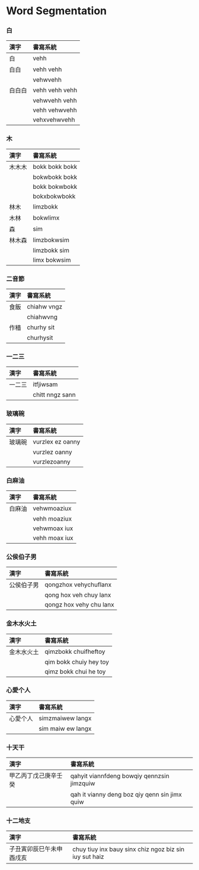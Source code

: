 # Word Segmentation

### 白

| 漢字 | 書寫系統 |
| :--- | :--- |
| 白 | vehh |
| 白白 | vehh vehh |
|| vehwvehh |
| 白白白 | vehh vehh vehh |
|| vehwvehh vehh |
|| vehh vehwvehh |
|| vehxvehwvehh |

### 木

| 漢字 | 書寫系統 |
| :--- | :--- |
| 木木木 | bokk bokk bokk |
|| bokwbokk bokk |
|| bokk bokwbokk |
|| bokxbokwbokk |
| 林木 | limzbokk |
| 木林 | bokwlimx |
| 森 | sim |
| 林木森 | limzbokwsim |
|| limzbokk sim |
|| limx bokwsim |

### 二音節

| 漢字 | 書寫系統 |
| :--- | :--- |
| 食飯 | chiahw vngz |
|| chiahwvng |
| 作穡 | churhy sit |
|| churhysit |

### 一二三

| 漢字 | 書寫系統 |
| :--- | :--- |
| 一二三 | itfjiwsam |
| | chitt nngz sann |

### 玻璃碗

| 漢字 | 書寫系統 |
| :--- | :--- |
| 玻璃碗 | vurzlex ez oanny |
|| vurzlez oanny |
|| vurzlezoanny |

### 白麻油

| 漢字 | 書寫系統 |
| :--- | :--- |
| 白麻油 | vehwmoaziux |
|| vehh moaziux |
|| vehwmoax iux |
|| vehh moax iux |

### 公侯伯子男

| 漢字 | 書寫系統 |
| :--- | :--- |
| 公侯伯子男 | qongzhox vehychuflanx |
|| qong hox veh chuy lanx |
|| qongz hox vehy chu lanx |

### 金木水火土

| 漢字 | 書寫系統 |
| :--- | :--- |
| 金木水火土 | qimzbokk chuifheftoy |
| | qim bokk chuiy hey toy |
|| qimz bokk chui he toy |

### 心愛个人

| 漢字 | 書寫系統 |
| :--- | :--- |
| 心愛个人 | simzmaiwew langx |
|| sim maiw ew langx |

### 十天干

| 漢字 | 書寫系統 |
| :--- | :--- |
| 甲乙丙丁戊己庚辛壬癸 | qahyit viannfdeng bowqiy qennzsin jimzquiw |
|| qah it vianny deng boz qiy qenn sin jimx quiw |

### 十二地支

| 漢字 | 書寫系統 |
| :--- | :--- |
| 子丑寅卯辰巳午未申酉戌亥 | chuy tiuy inx bauy sinx chiz ngoz biz sin iuy sut haiz |
